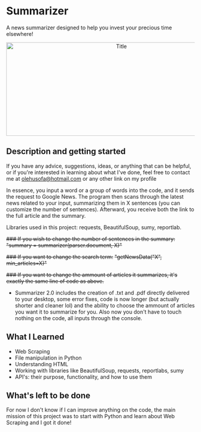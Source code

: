 # Summarizer
A news summarizer designed to help you invest your precious time elsewhere!

<p align="center">
  <img src="https://i.imgur.com/iJL9wkW.png" alt="Title" width="600px" height="250px">
</p>

## Description and getting started
If you have any advice, suggestions, ideas, or anything that can be helpful, or if you're interested in learning about what I've done, feel free to contact me at olehusofa@hotmail.com or any other link on my profile

In essence, you input a word or a group of words into the code, and it sends the request to Google News. The program then scans through the latest news related to your input, summarizing them in X sentences (you can customize the number of sentences). Afterward, you receive both the link to the full article and the summary.

Libraries used in this project: requests, BeautifulSoup, sumy, reportlab.

~~### If you wish to change the number of sentences in the summary:~~
~~"summary = summarizer(parser.document, X)"~~

~~### If you want to change the search term:~~
~~"getNewsData("X", min_articles=X)"~~

~~### If you want to change the ammount of articles it summarizes, it's exactly the same line of code as above.~~

* Summarizer 2.0 includes the creation of .txt and .pdf directly delivered to your desktop, some error fixes, code is now longer (but actually shorter and cleaner lol) and the ability to choose the ammount of articles you want it to summarize for you. Also now you don't have to touch nothing on the code, all inputs through the console.

## What I Learned

- Web Scraping
- File manipulation in Python
- Understanding HTML
- Working with libraries like BeautifulSoup, requests, reportlabs, sumy
- API's: their purpose, functionality, and how to use them

## What's left to be done

For now I don't know if I can improve anything on the code, the main mission of this project was to start with Python and learn about Web Scraping and I got it done!
